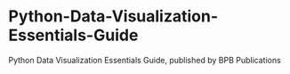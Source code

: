 # Python-Data-Visualization-Essentials-Guide
Python Data Visualization Essentials Guide, published by BPB Publications

